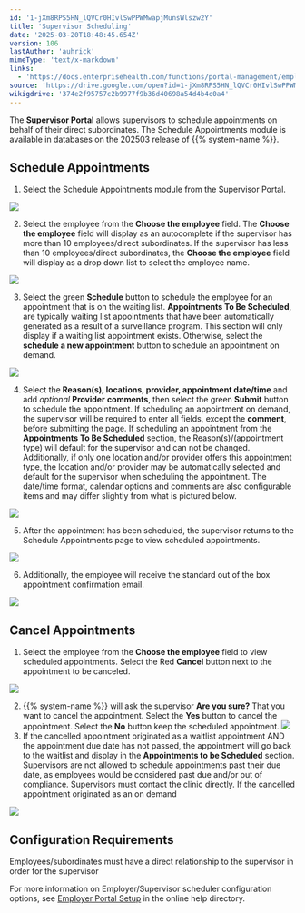 ```yaml
---
id: '1-jXm8RPS5HN_lQVCr0HIvlSwPPWMwapjMunsWlszw2Y'
title: 'Supervisor Scheduling'
date: '2025-03-20T18:48:45.654Z'
version: 106
lastAuthor: 'auhrick'
mimeType: 'text/x-markdown'
links:
  - 'https://docs.enterprisehealth.com/functions/portal-management/employer-portal-setup/'
source: 'https://drive.google.com/open?id=1-jXm8RPS5HN_lQVCr0HIvlSwPPWMwapjMunsWlszw2Y'
wikigdrive: '374e2f95757c2b9977f9b36d40698a54d4b4c0a4'
---
```

The **Supervisor Portal** allows supervisors to schedule appointments on behalf of their direct subordinates. The Schedule Appointments module is available in databases on the 202503 release of {{% system-name %}}.

## Schedule Appointments

1. Select the Schedule Appointments module from the Supervisor Portal.

![](../supervisor-scheduling.assets/f164c561f972c990822b26220c5877e8.png)

2. Select the employee from the <strong>Choose the employee</strong> field. The <strong>Choose the employee</strong> field will display as an autocomplete if the supervisor has more than 10 employees/direct subordinates. If the supervisor has less than 10 employees/direct subordinates, the <strong>Choose the employee</strong> field will display as a drop down list to select the employee name.

![](../supervisor-scheduling.assets/781ec6aa891049d47946f400387764b1.png)

3. Select the green <strong>Schedule</strong> button to schedule the employee for an appointment that is on the waiting list. <strong>Appointments To Be Scheduled</strong>, are typically waiting list appointments that have been automatically generated as a result of a surveillance program. This section will only display if a waiting list appointment exists. Otherwise, select the <strong>schedule a new appointment</strong> button to schedule an appointment on demand.

![](../supervisor-scheduling.assets/199d3bc4405792ee570450e643d224b3.png)

4. Select the<strong> Reason(s), locations, provider, appointment date/time</strong> and add <em>optional</em> <strong>Provider</strong> <strong>comments</strong>, then select the green <strong>Submit</strong> button to schedule the appointment.  If scheduling an appointment on demand, the supervisor will be required to enter all fields, except the <strong>comment</strong>, before submitting the page. If scheduling an appointment from the <strong>Appointments To Be Scheduled</strong> section, the Reason(s)/(appointment type) will default for the supervisor and can not be changed.  Additionally, if only one location and/or provider offers this appointment type, the location and/or provider may be automatically selected and default for the supervisor when scheduling the appointment.  The date/time format, calendar options and comments are also configurable items and may differ slightly from what is pictured below.

![](../supervisor-scheduling.assets/3df39f0ad210c9e745dd688ed79ad008.png)

5. After the appointment has been scheduled, the supervisor returns to the Schedule Appointments page to view scheduled appointments.

![](../supervisor-scheduling.assets/f84fcd05d797dcc1404f03af1f0a40b8.png)

6. Additionally, the employee will receive the standard out of the box appointment confirmation email.

![](../supervisor-scheduling.assets/658f685a47579c64f7cf9148f8278851.png)

## Cancel Appointments

1. Select the employee from the <strong>Choose the employee</strong> field to view scheduled appointments. Select the Red <strong>Cancel</strong> button next to the appointment to be canceled.

![](../supervisor-scheduling.assets/0a8bb394969121de1c1f1f9190d13dc2.png)

2. {{% system-name %}} will ask the supervisor <strong>Are you sure?</strong> That you want to cancel the appointment. Select the <strong>Yes</strong> button to cancel the appointment. Select the <strong>No</strong> button keep the scheduled appointment. 
    ![](../supervisor-scheduling.assets/d55d036818ba768424ed7a78991a60e2.png)
3. If the cancelled appointment originated as a waitlist appointment AND the appointment due date has not passed, the appointment will go back to the waitlist and display in the <strong>Appointments to be Scheduled</strong> section. Supervisors are not allowed to schedule appointments past their due date, as employees would be considered past due and/or out of compliance. Supervisors must contact the clinic directly. If the cancelled appointment originated as an on demand

![](../supervisor-scheduling.assets/6cf1a93d8bce58ad553dbeb913ffdaea.png)


## Configuration Requirements

Employees/subordinates must have a direct relationship to the supervisor in order for the supervisor

For more information on Employer/Supervisor scheduler configuration options, see [Employer Portal Setup](https://docs.enterprisehealth.com/functions/portal-management/employer-portal-setup/) in the online help directory.
